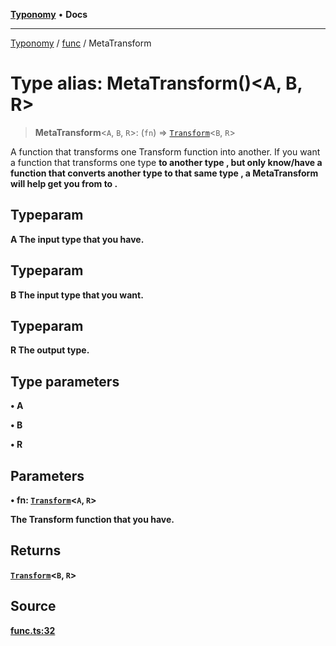 [**Typonomy**](../../../README.md) • **Docs**

***

[Typonomy](../../../globals.md) / [func](../README.md) / MetaTransform

# Type alias: MetaTransform()\<A, B, R\>

> **MetaTransform**\<`A`, `B`, `R`\>: (`fn`) => [`Transform`](Transform.md)\<`B`, `R`\>

A function that transforms one Transform function into another.
If you want a function that transforms one type <B> to another type <R>,
but only know/have a function that converts another type <A> to that same type <R>,
a MetaTransform will help get you from <A> to <B>.

## Typeparam

A The input type that you have.

## Typeparam

B The input type that you want.

## Typeparam

R The output type.

## Type parameters

• **A**

• **B**

• **R**

## Parameters

• **fn**: [`Transform`](Transform.md)\<`A`, `R`\>

The Transform function that you have.

## Returns

[`Transform`](Transform.md)\<`B`, `R`\>

## Source

[func.ts:32](https://github.com/softcraft-development/typonomy/blob/c30f5566e83e88e3863d7deac9a23d3cd7721621/src/func.ts#L32)
